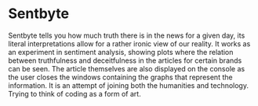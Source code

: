 # Sentbyte

Sentbyte tells you how much truth there is in the news for a given day, its literal interpretations allow for a rather ironic view of our reality. 
It works as an experiment in sentiment analysis, showing plots where the relation between truthfulness and deceitfulness in the articles for certain brands can be seen. 
The article themselves are also displayed on the console as the user closes the windows containing the graphs that represent the information. 
It is an attempt of joining both the humanities and technology. 
Trying to think of coding as a form of art. 

